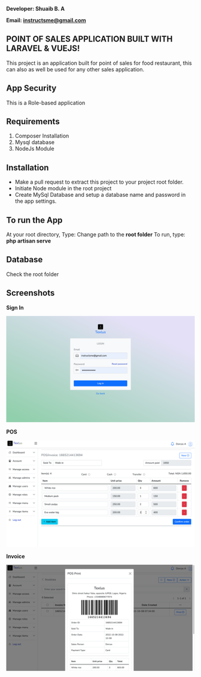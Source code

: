 **Developer: Shuaib B. A**

**Email: instructsme@gmail.com**

## POINT OF SALES APPLICATION BUILT WITH LARAVEL & VUEJS!

This project is an application built for point of sales for food restaurant, this can also as well be used for any other sales application. 

## App Security
This is a Role-based application
 
## Requirements

1. Composer Installation
2. Mysql database
3. NodeJs Module
  
## Installation

- Make a pull request to extract this project to your project root folder.
- Initiate Node module in the root project
- Create MySql Database and setup a database name and password in the app settings.

## To run the App
At your root directory, Type: Change path to the **root folder**
To run, type: **php artisan serve**

## Database
Check the root folder

## Screenshots

**Sign In**

![New Enrolment](screenshots/signin.png)

**POS**

![Users](screenshots/pos.png)

**Invoice**

![New Enrolment](screenshots/invoice.png)
